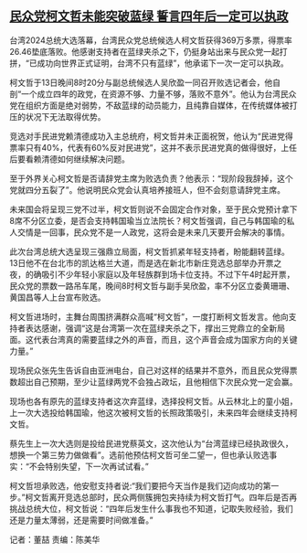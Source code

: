 <!--1705155328000-->
[民众党柯文哲未能突破蓝绿 誓言四年后一定可以执政](https://www.rfa.org/mandarin/yataibaodao/gangtai/cmh3-01132024091413.html)
------

<p></p><p><span style="font-weight: 400;">台湾2024总统大选落幕，台湾民众党总统候选人柯文哲获得369万多票，得票率26.46垫底落败。他感谢支持者在蓝绿夹杀之下，仍挺身站出来与民众党一起打拼，“已成功向世界正式证明，台湾不只有蓝绿”，他承诺下一次一定可以执政。</span></p><p><span style="font-weight: 400;">柯文哲于13日晚间8时20分与副总统候选人吴欣盈一同召开败选记者会，他自剖“一个成立四年的政党，在资源不够、力量不够，落败不意外”。他认为台湾民众党在组织方面是绝对弱势，不敌蓝绿的动员能力，且纯靠自媒体，在传统媒体被打压的状况下无法取得优势。</span></p><p><span style="font-weight: 400;">竞选对手民进党赖清德成功入主总统府，柯文哲并未正面祝贺，他认为“民进党得票率只有40%，代表有60%反对民进党”，这并不表示民进党真的做得很好，上任后要看赖清德如何继续解决问题。</span></p><p><span style="font-weight: 400;">至于外界关心柯文哲是否请辞党主席为败选负责？他表示：“现阶段我辞掉，这个党就四分五裂了”。他说明民众党会认真培养接班人，但不会刻意请辞党主席。</span></p><p><span style="font-weight: 400;">未来国会将呈现三党不过半，柯文哲则说不会固定合作对象，至于民众党预计拿下8席不分区立委，是否会支持韩国瑜当立法院长？柯文哲强调，自己与韩国瑜的私人交情是一回事，民众党不是一人政党，这将会是未来几天要开会解决的事情。</span></p><p><span style="font-weight: 400;">此次台湾总统大选呈现三强鼎立局面，柯文哲抓紧年轻支持者，盼能翻转蓝绿。13日他不在台北市的凯达格兰大道，而是选在新北市新庄竞选总部举办开票之夜，的确吸引不少年轻小家庭以及年轻族群到场卡位支持。不过下午4时起开票，民众党的票数一路吊车尾，晚间8时柯文哲与副手吴欣盈，率不分区立委黄珊珊、黄国昌等人上台宣布败选。</span></p><p><span style="font-weight: 400;">柯文哲进场时，主舞台周围挤满群众高喊“柯文哲”，一度打断柯文哲发言。他向支持者表达感谢，强调“这是台湾第一次在蓝绿夹杀之下，撑出三党鼎立的全新局面。这代表台湾真的需要蓝绿之外的声音，而且，这个声音会成为国家方向的关键力量。”</span></p><p><span style="font-weight: 400;">现场民众张先生告诉自由亚洲电台，自己对这样的结果并不意外，而且民众党得票数超出自己预期，至少让蓝绿两党不会独占政坛，且他相信下次民众党一定会赢。</span></p><p><span style="font-weight: 400;">现场也各有原先的蓝绿支持者这次弃蓝绿，选择投柯文哲。从云林北上的童小姐，上一次大选投给韩国瑜，他这次被柯文哲的长照政策吸引，未来四年会继续支持柯文哲。</span></p><p><span style="font-weight: 400;">蔡先生上一次大选则是投给民进党蔡英文，这次他认为“台湾蓝绿已经执政很久，想换一个第三势力做做看”。选前他预估柯文哲可坐二望一，但也承认败选事实：“不会特别失望，下一次再试试看。”</span></p><p><span style="font-weight: 400;">柯文哲坦承败选，他安慰支持者说:“我们要把今天当作是我们迈向成功的第一步。”柯文哲离开竞选总部时，民众两侧簇拥包夹持续为柯文哲打气。四年后是否再挑战总统大位，柯文哲说：“四年后发生什么事我也不知道，记取失败经验，我们还是力量太薄弱，还是需要时间做准备。”</span></p><p><span style="font-weight: 400;">记者：董喆 责编：陈美华</span></p><p><br style="font-weight: 400;"/><br style="font-weight: 400;"/></p>
